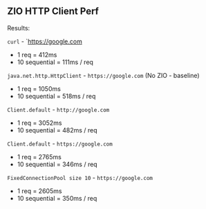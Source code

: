 ZIO HTTP Client Perf
--------------------

Results:

`curl` - `https://google.com
 - 1 req = 412ms
 - 10 sequential = 111ms / req

`java.net.http.HttpClient` - `https://google.com` (No ZIO - baseline)
 - 1 req = 1050ms
 - 10 sequential = 518ms / req

`Client.default` - `http://google.com`
 - 1 req = 3052ms
 - 10 sequential = 482ms / req

`Client.default` - `https://google.com`
 - 1 req = 2765ms
 - 10 sequential = 346ms / req

`FixedConnectionPool size 10` - `https://google.com`
 - 1 req = 2605ms
 - 10 sequential = 350ms / req
